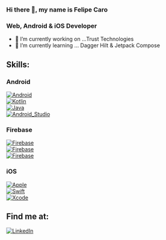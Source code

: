 ### Hi there 👋, my name is Felipe Caro
### Web, Android & iOS Developer


- 🔭 I’m currently working on ...Trust Technologies
- 🌱 I’m currently learning ... Dagger Hilt & Jetpack Compose



## Skills:
### Android
[![Android](https://img.shields.io/badge/Android-3DDC84?style=for-the-badge&logo=android&logoColor=white&labelColor=101010)]()
</br>
[![Kotlin](https://img.shields.io/badge/Kotlin-0095D5?style=for-the-badge&logo=kotlin&logoColor=white&labelColor=101010)]()
</br>
[![Java](https://img.shields.io/badge/Java-007396?style=for-the-badge&logo=java&logoColor=white&labelColor=101010)]()
</br>
[![Android_Studio](https://img.shields.io/badge/Android_Studio-3DDC84?style=for-the-badge&logo=android-studio&logoColor=white&labelColor=101010)]()
</br>
### Firebase
[![Firebase](https://img.shields.io/badge/Fire_Store-FFCA28?style=for-the-badge&logo=firebase&logoColor=white&labelColor=101010)]()
</br>
[![Firebase](https://img.shields.io/badge/Real_Time-FFCA28?style=for-the-badge&logo=firebase&logoColor=white&labelColor=101010)]()
</br>
[![Firebase](https://img.shields.io/badge/Push_Notification-FFCA28?style=for-the-badge&logo=firebase&logoColor=white&labelColor=101010)]()


### iOS
[![Apple](https://img.shields.io/badge/iOS-999999?style=for-the-badge&logo=apple&logoColor=white&labelColor=101010)]()
</br>
[![Swift](https://img.shields.io/badge/Swift-FA7343?style=for-the-badge&logo=swift&logoColor=white&labelColor=101010)]()
</br>
[![Xcode](https://img.shields.io/badge/Xcode-1575F9?style=for-the-badge&logo=xcode&logoColor=white&labelColor=101010)]()
</br>


## Find me at:
[![LinkedIn](https://img.shields.io/badge/LinkedIn-Felipe_Caro-0077B5?style=for-the-badge&logo=linkedin&logoColor=white&labelColor=101010)](https://www.linkedin.com/in/felipe-andres-caro-vitreras-0b2448172/)
